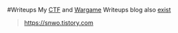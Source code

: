 #Writeups
My [CTF](https://github.com/snwox/Writeup/tree/master/CTF) and [Wargame](https://github.com/snwox/Writeup/tree/master/Wargame) Writeups
blog also [exist](https://snwo.tistory.com)
>https://snwo.tistory.com
